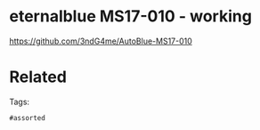 # eternalblue MS17-010 - working
https://github.com/3ndG4me/AutoBlue-MS17-010

# Related


Tags:

    #assorted
